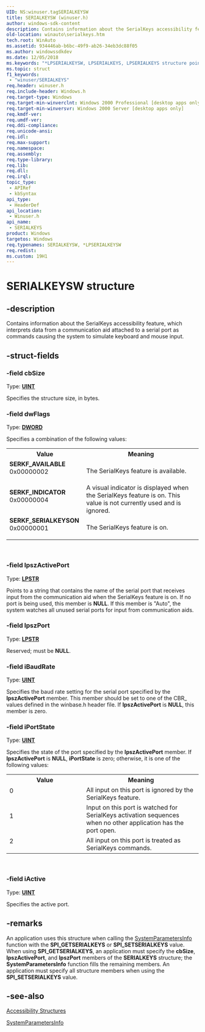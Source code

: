 ```yaml
---
UID: NS:winuser.tagSERIALKEYSW
title: SERIALKEYSW (winuser.h)
author: windows-sdk-content
description: Contains information about the SerialKeys accessibility feature, which interprets data from a communication aid attached to a serial port as commands causing the system to simulate keyboard and mouse input.
old-location: winauto\serialkeys.htm
tech.root: WinAuto
ms.assetid: 934446ab-b6bc-49f9-ab26-34eb3dc88f05
ms.author: windowssdkdev
ms.date: 12/05/2018
ms.keywords: "*LPSERIALKEYSW, LPSERIALKEYS, LPSERIALKEYS structure pointer [Windows Accessibility], SERIALKEYS, SERIALKEYS structure [Windows Accessibility], SERIALKEYSW, SERKF_AVAILABLE, SERKF_INDICATOR, SERKF_SERIALKEYSON, _win32_SERIALKEYS_str, msaa.serialkeys, tagSERIALKEYSA, tagSERIALKEYSW, winauto.serialkeys, winuser/LPSERIALKEYS, winuser/SERIALKEYS"
ms.topic: struct
f1_keywords: 
 - "winuser/SERIALKEYS"
req.header: winuser.h
req.include-header: Windows.h
req.target-type: Windows
req.target-min-winverclnt: Windows 2000 Professional [desktop apps only]
req.target-min-winversvr: Windows 2000 Server [desktop apps only]
req.kmdf-ver: 
req.umdf-ver: 
req.ddi-compliance: 
req.unicode-ansi: 
req.idl: 
req.max-support: 
req.namespace: 
req.assembly: 
req.type-library: 
req.lib: 
req.dll: 
req.irql: 
topic_type:
 - APIRef
 - kbSyntax
api_type:
 - HeaderDef
api_location:
 - Winuser.h
api_name:
 - SERIALKEYS
product: Windows
targetos: Windows
req.typenames: SERIALKEYSW, *LPSERIALKEYSW
req.redist: 
ms.custom: 19H1
---
```


# SERIALKEYSW structure


## -description


Contains information about the SerialKeys accessibility feature, which interprets data from a communication aid attached to a serial port as commands causing the system to simulate keyboard and mouse input.
      


## -struct-fields




### -field cbSize

Type: <b><a href="https://docs.microsoft.com/windows/desktop/WinProg/windows-data-types">UINT</a></b>

Specifies the structure size, in bytes.


### -field dwFlags

Type: <b><a href="https://docs.microsoft.com/windows/desktop/WinProg/windows-data-types">DWORD</a></b>


Specifies a combination of the following values:



<table>
<tr>
<th>Value</th>
<th>Meaning</th>
</tr>
<tr>
<td width="40%"><a id="SERKF_AVAILABLE"></a><a id="serkf_available"></a><dl>
<dt><b>SERKF_AVAILABLE</b></dt>
<dt>0x00000002</dt>
</dl>
</td>
<td width="60%">
The SerialKeys feature is available.

</td>
</tr>
<tr>
<td width="40%"><a id="SERKF_INDICATOR"></a><a id="serkf_indicator"></a><dl>
<dt><b>SERKF_INDICATOR</b></dt>
<dt>0x00000004</dt>
</dl>
</td>
<td width="60%">
A visual indicator is displayed when the SerialKeys feature is on. This value is not currently used and is ignored.

</td>
</tr>
<tr>
<td width="40%"><a id="SERKF_SERIALKEYSON"></a><a id="serkf_serialkeyson"></a><dl>
<dt><b>SERKF_SERIALKEYSON</b></dt>
<dt>0x00000001</dt>
</dl>
</td>
<td width="60%">
The SerialKeys feature is on.

</td>
</tr>
</table>
 


### -field lpszActivePort

Type: <b><a href="https://docs.microsoft.com/windows/desktop/WinProg/windows-data-types">LPSTR</a></b>

Points to a string that contains the name of the serial port that receives input from the communication aid when the SerialKeys feature is on. If no port is being used, this member is <b>NULL</b>. If this member is "Auto", the system watches all unused serial ports for input from communication aids.


### -field lpszPort

Type: <b><a href="https://docs.microsoft.com/windows/desktop/WinProg/windows-data-types">LPSTR</a></b>

Reserved; must be <b>NULL</b>.


### -field iBaudRate

Type: <b><a href="https://docs.microsoft.com/windows/desktop/WinProg/windows-data-types">UINT</a></b>

Specifies the baud rate setting for the serial port specified by the <b>lpszActivePort</b> member. This member should be set to one of the CBR_ values defined in the winbase.h header file. If <b>lpszActivePort</b> is <b>NULL</b>, this member is zero.


### -field iPortState

Type: <b><a href="https://docs.microsoft.com/windows/desktop/WinProg/windows-data-types">UINT</a></b>


Specifies the state of the port specified by the <b>lpszActivePort</b> member. If <b>lpszActivePort</b> is <b>NULL</b>, <b>iPortState</b> is zero; otherwise, it is one of the following values:



<table>
<tr>
<th>Value</th>
<th>Meaning</th>
</tr>
<tr>
<td width="40%">
<dl>
<dt>0</dt>
</dl>
</td>
<td width="60%">
All input on this port is ignored by the SerialKeys feature.

</td>
</tr>
<tr>
<td width="40%">
<dl>
<dt>1</dt>
</dl>
</td>
<td width="60%">
Input on this port is watched for SerialKeys activation sequences when no other application has the port open.

</td>
</tr>
<tr>
<td width="40%">
<dl>
<dt>2</dt>
</dl>
</td>
<td width="60%">
All input on this port is treated as SerialKeys commands.

</td>
</tr>
</table>
 


### -field iActive

Type: <b><a href="https://docs.microsoft.com/windows/desktop/WinProg/windows-data-types">UINT</a></b>

Specifies the active port.


## -remarks



An application uses this structure when calling the <a href="https://docs.microsoft.com/windows/desktop/api/winuser/nf-winuser-systemparametersinfoa">SystemParametersInfo</a> function with the <b>SPI_GETSERIALKEYS</b> or <b>SPI_SETSERIALKEYS</b> value. When using <b>SPI_GETSERIALKEYS</b>, an application must specify the <b>cbSize</b>, <b>lpszActivePort</b>, and <b>lpszPort</b> members of the <b>SERIALKEYS</b> structure; the <b>SystemParametersInfo</b> function fills the remaining members. An application must specify all structure members when using the <b>SPI_SETSERIALKEYS</b> value.




## -see-also




<a href="https://docs.microsoft.com/windows/desktop/WinAuto/accessibility-structures">Accessibility Structures</a>



<a href="https://docs.microsoft.com/windows/desktop/api/winuser/nf-winuser-systemparametersinfoa">SystemParametersInfo</a>
 

 

